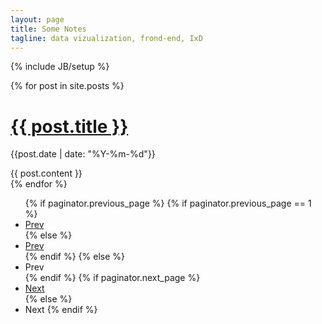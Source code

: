 ```yaml
---
layout: page
title: Some Notes
tagline: data vizualization, frond-end, IxD
---
```

{% include JB/setup %}

{% for post in site.posts %}
   <h1><a href="{{ post.url }}">{{ post.title }}</a></h1>
   <p class="author">
    <span class="date">{{post.date | date: "%Y-%m-%d"}}</span>
  </p>
  <div class="content">
    {{ post.content }}
  </div>
  <div class="content-space"></div>
{% endfor %}

<div class="pagination pagination-centered">
  <ul>
  {% if paginator.previous_page %}
    {% if paginator.previous_page == 1 %}
      <li class="prev"><a href="/" title="Previous page">Prev</a></li>
    {% else %}
      <li class="prev"><a href="/page{{paginator.previous_page}}" title="Previous page">Prev</a></li>
    {% endif %}
  {% else %}
    <li class="prev disabled"><a>Prev</a></li>
  {% endif %}
  {% if paginator.next_page %}
    <li class="next"><a href="/page{{paginator.next_page}}" title="Next page">Next</a></li>
  {% else %}
    <li class="next disabled"><a>Next</a>
  {% endif %}
  </ul>
</div>


